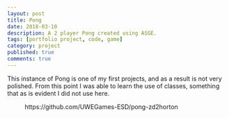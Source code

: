 ```yaml
---
layout: post
title: Pong
date: 2018-03-10
description: A 2 player Pong created using ASGE.
tags: [portfolio project, code, game]
category: project
published: true
comments: true
---
```

This instance of Pong is one of my first projects, and as a result is not very polished.
From this point I was able to learn the use of classes, something that as is evident
I did not use here.

<figure>
https://github.com/UWEGames-ESD/pong-zd2horton

<a href="assets/img/pong1.JPG"></a>
<a href="assets/img/pong2.JPG"></a>
</figure>